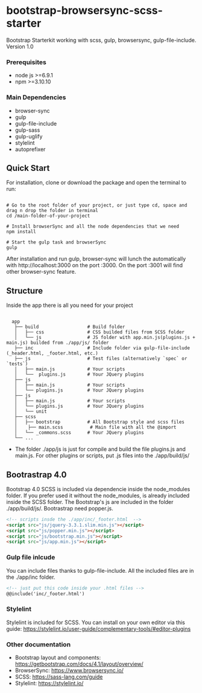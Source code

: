 # bootstrap-browsersync-scss-starter
Bootstrap Starterkit working with scss, gulp, browsersync, gulp-file-include. Version 1.0

### Prerequisites
* node js >=6.9.1
* npm >=3.10.10

### Main Dependencies
* browser-sync
* gulp
* gulp-file-include
* gulp-sass
* gulp-uglify
* stylelint
* autoprefixer

## Quick Start
For installation, clone or download the package and open the terminal to run:
```shell

# Go to the root folder of your project, or just type cd, space and drag n drop the folder in terminal
cd /main-folder-of-your-project

# Install browserSync and all the node dependencies that we need
npm install

# Start the gulp task and browserSync
gulp
```
After installation and run gulp, browser-sync will lunch the automatically with http://localhost:3000 on the port :3000. On the port :3001 will find other browser-sync feature.

## Structure
Inside the app there is all you need for your project
```shell

  app
   ├── build                  # Build folder
   │   ├── css                # CSS builded files from SCSS folder
   │   └── js                 # JS folder with app.min.js(plugins.js + main.js) builded from ./app/js/ folder
   ├── inc                    # Include folder via gulp-file-include (_header.html, _footer.html, etc.)
   ├── js                     # Test files (alternatively `spec` or `tests`)
   │   ├── main.js            # Your scripts
   │   └──  plugins.js        # Your JQuery plugins
   ├── js                     
   │   ├── main.js            # Your scripts
   │   └── plugins.js         # Your JQuery plugins
   ├── js                     
   │   ├── main.js            # Your scripts
   │   └── plugins.js         # Your JQuery plugins
   │   └── unit               
   ├── scss                     
   │   ├── bootstrap          # All Bootstrap style and scss files
   │    ├── main.scss          # Main file with all the @import      
   │   └── _commons.scss      # Your JQuery plugins
   └── ...

```

* The folder ./app/js is just for compile and build the file plugins.js and main.js. For other plugins or scripts, put .js files into the ./app/build/js/

## Bootrastrap 4.0
Bootstrap 4.0 SCSS is included via dependencie inside the node_modules folder. If you prefer used it without the node_modules, is already included inside the SCSS folder. The Bootstrap's js are included in the folder ./app/build/js/. Bootrastrap need popper.js.

``` html
<!-- scripts insde the ./app/inc/_footer.html  -->
<script src="js/jquery-3.3.1.slim.min.js"></script>
<script src="js/popper.min.js"></script>
<script src="js/bootstrap.min.js"></script>
<script src="js/app.min.js"></script>
```

### Gulp file inlcude
You can include files thanks to gulp-file-include. All the included files are in the ./app/inc folder.
``` html
<!-- just put this code inside your .html files -->
@@include('inc/_footer.html')
```

### Stylelint
Stylelint is included for SCSS. You can install on your own editor via this guide:
https://stylelint.io/user-guide/complementary-tools/#editor-plugins

### Other documentation
* Bootstrap layout and components: https://getbootstrap.com/docs/4.1/layout/overview/
* BrowserSync: https://www.browsersync.io/
* SCSS: https://sass-lang.com/guide
* Stylelint: https://stylelint.io/
